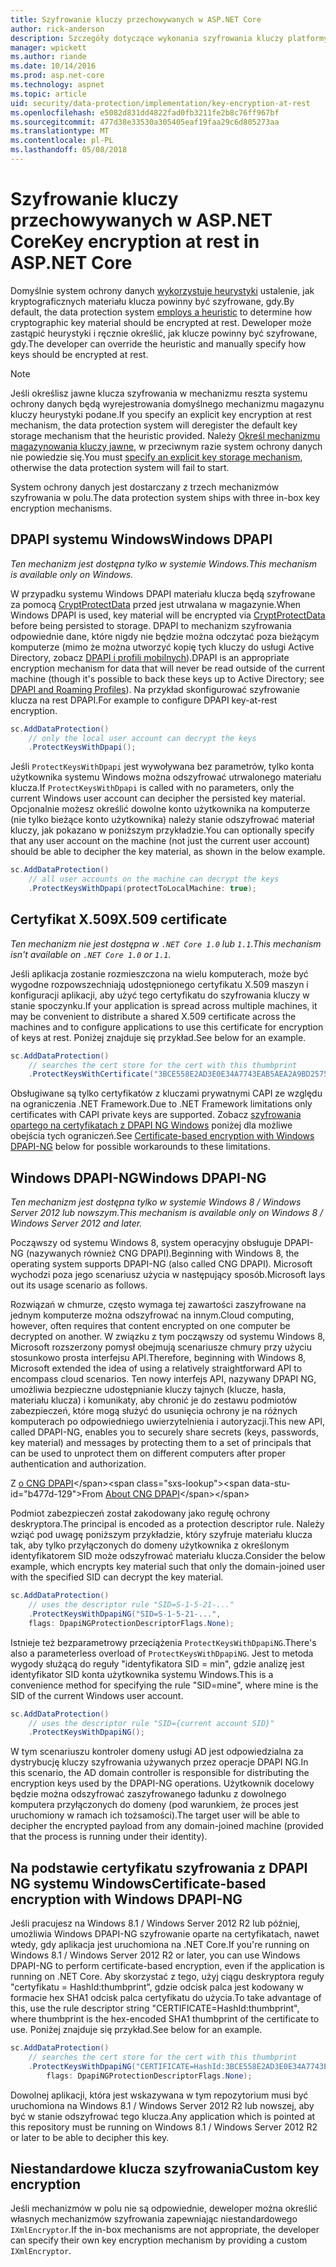 ```yaml
---
title: Szyfrowanie kluczy przechowywanych w ASP.NET Core
author: rick-anderson
description: Szczegóły dotyczące wykonania szyfrowania kluczy platformy ASP.NET Core do ochrony danych magazynowanych.
manager: wpickett
ms.author: riande
ms.date: 10/14/2016
ms.prod: asp.net-core
ms.technology: aspnet
ms.topic: article
uid: security/data-protection/implementation/key-encryption-at-rest
ms.openlocfilehash: e5082d831dd4822fad0fb3211fe2b8c76ff967bf
ms.sourcegitcommit: 477d38e33530a305405eaf19faa29c6d805273aa
ms.translationtype: MT
ms.contentlocale: pl-PL
ms.lasthandoff: 05/08/2018
---
```

# <a name="key-encryption-at-rest-in-aspnet-core"></a><span data-ttu-id="b477d-103">Szyfrowanie kluczy przechowywanych w ASP.NET Core</span><span class="sxs-lookup"><span data-stu-id="b477d-103">Key encryption at rest in ASP.NET Core</span></span>

<a name="data-protection-implementation-key-encryption-at-rest"></a>

<span data-ttu-id="b477d-104">Domyślnie system ochrony danych [wykorzystuje heurystyki](xref:security/data-protection/configuration/default-settings) ustalenie, jak kryptograficznych materiału klucza powinny być szyfrowane, gdy.</span><span class="sxs-lookup"><span data-stu-id="b477d-104">By default, the data protection system [employs a heuristic](xref:security/data-protection/configuration/default-settings) to determine how cryptographic key material should be encrypted at rest.</span></span> <span data-ttu-id="b477d-105">Deweloper może zastąpić heurystyki i ręcznie określić, jak klucze powinny być szyfrowane, gdy.</span><span class="sxs-lookup"><span data-stu-id="b477d-105">The developer can override the heuristic and manually specify how keys should be encrypted at rest.</span></span>

> [!NOTE]
> <span data-ttu-id="b477d-106">Jeśli określisz jawne klucza szyfrowania w mechanizmu reszta systemu ochrony danych będą wyrejestrowania domyślnego mechanizmu magazynu kluczy heurystyki podane.</span><span class="sxs-lookup"><span data-stu-id="b477d-106">If you specify an explicit key encryption at rest mechanism, the data protection system will deregister the default key storage mechanism that the heuristic provided.</span></span> <span data-ttu-id="b477d-107">Należy [Określ mechanizmu magazynowania kluczy jawne](xref:security/data-protection/implementation/key-storage-providers#data-protection-implementation-key-storage-providers), w przeciwnym razie system ochrony danych nie powiedzie się.</span><span class="sxs-lookup"><span data-stu-id="b477d-107">You must [specify an explicit key storage mechanism](xref:security/data-protection/implementation/key-storage-providers#data-protection-implementation-key-storage-providers), otherwise the data protection system will fail to start.</span></span>

<a name="data-protection-implementation-key-encryption-at-rest-providers"></a>

<span data-ttu-id="b477d-108">System ochrony danych jest dostarczany z trzech mechanizmów szyfrowania w polu.</span><span class="sxs-lookup"><span data-stu-id="b477d-108">The data protection system ships with three in-box key encryption mechanisms.</span></span>

## <a name="windows-dpapi"></a><span data-ttu-id="b477d-109">DPAPI systemu Windows</span><span class="sxs-lookup"><span data-stu-id="b477d-109">Windows DPAPI</span></span>

<span data-ttu-id="b477d-110">*Ten mechanizm jest dostępna tylko w systemie Windows.*</span><span class="sxs-lookup"><span data-stu-id="b477d-110">*This mechanism is available only on Windows.*</span></span>

<span data-ttu-id="b477d-111">W przypadku systemu Windows DPAPI materiału klucza będą szyfrowane za pomocą [CryptProtectData](https://msdn.microsoft.com/library/windows/desktop/aa380261(v=vs.85).aspx) przed jest utrwalana w magazynie.</span><span class="sxs-lookup"><span data-stu-id="b477d-111">When Windows DPAPI is used, key material will be encrypted via [CryptProtectData](https://msdn.microsoft.com/library/windows/desktop/aa380261(v=vs.85).aspx) before being persisted to storage.</span></span> <span data-ttu-id="b477d-112">DPAPI to mechanizm szyfrowania odpowiednie dane, które nigdy nie będzie można odczytać poza bieżącym komputerze (mimo że można utworzyć kopię tych kluczy do usługi Active Directory, zobacz [DPAPI i profili mobilnych](https://support.microsoft.com/kb/309408/#6)).</span><span class="sxs-lookup"><span data-stu-id="b477d-112">DPAPI is an appropriate encryption mechanism for data that will never be read outside of the current machine (though it's possible to back these keys up to Active Directory; see [DPAPI and Roaming Profiles](https://support.microsoft.com/kb/309408/#6)).</span></span> <span data-ttu-id="b477d-113">Na przykład skonfigurować szyfrowanie klucza na rest DPAPI.</span><span class="sxs-lookup"><span data-stu-id="b477d-113">For example to configure DPAPI key-at-rest encryption.</span></span>

```csharp
sc.AddDataProtection()
    // only the local user account can decrypt the keys
    .ProtectKeysWithDpapi();
```

<span data-ttu-id="b477d-114">Jeśli `ProtectKeysWithDpapi` jest wywoływana bez parametrów, tylko konta użytkownika systemu Windows można odszyfrować utrwalonego materiału klucza.</span><span class="sxs-lookup"><span data-stu-id="b477d-114">If `ProtectKeysWithDpapi` is called with no parameters, only the current Windows user account can decipher the persisted key material.</span></span> <span data-ttu-id="b477d-115">Opcjonalnie możesz określić dowolne konto użytkownika na komputerze (nie tylko bieżące konto użytkownika) należy stanie odszyfrować materiał kluczy, jak pokazano w poniższym przykładzie.</span><span class="sxs-lookup"><span data-stu-id="b477d-115">You can optionally specify that any user account on the machine (not just the current user account) should be able to decipher the key material, as shown in the below example.</span></span>

```csharp
sc.AddDataProtection()
    // all user accounts on the machine can decrypt the keys
    .ProtectKeysWithDpapi(protectToLocalMachine: true);
```

## <a name="x509-certificate"></a><span data-ttu-id="b477d-116">Certyfikat X.509</span><span class="sxs-lookup"><span data-stu-id="b477d-116">X.509 certificate</span></span>

<span data-ttu-id="b477d-117">*Ten mechanizm nie jest dostępna w `.NET Core 1.0` lub `1.1`.*</span><span class="sxs-lookup"><span data-stu-id="b477d-117">*This mechanism isn't available on `.NET Core 1.0` or `1.1`.*</span></span>

<span data-ttu-id="b477d-118">Jeśli aplikacja zostanie rozmieszczona na wielu komputerach, może być wygodne rozpowszechniają udostępnionego certyfikatu X.509 maszyn i konfiguracji aplikacji, aby użyć tego certyfikatu do szyfrowania kluczy w stanie spoczynku.</span><span class="sxs-lookup"><span data-stu-id="b477d-118">If your application is spread across multiple machines, it may be convenient to distribute a shared X.509 certificate across the machines and to configure applications to use this certificate for encryption of keys at rest.</span></span> <span data-ttu-id="b477d-119">Poniżej znajduje się przykład.</span><span class="sxs-lookup"><span data-stu-id="b477d-119">See below for an example.</span></span>

```csharp
sc.AddDataProtection()
    // searches the cert store for the cert with this thumbprint
    .ProtectKeysWithCertificate("3BCE558E2AD3E0E34A7743EAB5AEA2A9BD2575A0");
```

<span data-ttu-id="b477d-120">Obsługiwane są tylko certyfikatów z kluczami prywatnymi CAPI ze względu na ograniczenia .NET Framework.</span><span class="sxs-lookup"><span data-stu-id="b477d-120">Due to .NET Framework limitations only certificates with CAPI private keys are supported.</span></span> <span data-ttu-id="b477d-121">Zobacz [szyfrowania opartego na certyfikatach z DPAPI NG Windows](#data-protection-implementation-key-encryption-at-rest-dpapi-ng) poniżej dla możliwe obejścia tych ograniczeń.</span><span class="sxs-lookup"><span data-stu-id="b477d-121">See [Certificate-based encryption with Windows DPAPI-NG](#data-protection-implementation-key-encryption-at-rest-dpapi-ng) below for possible workarounds to these limitations.</span></span>

<a name="data-protection-implementation-key-encryption-at-rest-dpapi-ng"></a>

## <a name="windows-dpapi-ng"></a><span data-ttu-id="b477d-122">Windows DPAPI-NG</span><span class="sxs-lookup"><span data-stu-id="b477d-122">Windows DPAPI-NG</span></span>

<span data-ttu-id="b477d-123">*Ten mechanizm jest dostępna tylko w systemie Windows 8 / Windows Server 2012 lub nowszym.*</span><span class="sxs-lookup"><span data-stu-id="b477d-123">*This mechanism is available only on Windows 8 / Windows Server 2012 and later.*</span></span>

<span data-ttu-id="b477d-124">Począwszy od systemu Windows 8, system operacyjny obsługuje DPAPI-NG (nazywanych również CNG DPAPI).</span><span class="sxs-lookup"><span data-stu-id="b477d-124">Beginning with Windows 8, the operating system supports DPAPI-NG (also called CNG DPAPI).</span></span> <span data-ttu-id="b477d-125">Microsoft wychodzi poza jego scenariusz użycia w następujący sposób.</span><span class="sxs-lookup"><span data-stu-id="b477d-125">Microsoft lays out its usage scenario as follows.</span></span>

   <span data-ttu-id="b477d-126">Rozwiązań w chmurze, często wymaga tej zawartości zaszyfrowane na jednym komputerze można odszyfrować na innym.</span><span class="sxs-lookup"><span data-stu-id="b477d-126">Cloud computing, however, often requires that content encrypted on one computer be decrypted on another.</span></span> <span data-ttu-id="b477d-127">W związku z tym począwszy od systemu Windows 8, Microsoft rozszerzony pomysł obejmują scenariusze chmury przy użyciu stosunkowo prosta interfejsu API.</span><span class="sxs-lookup"><span data-stu-id="b477d-127">Therefore, beginning with Windows 8, Microsoft extended the idea of using a relatively straightforward API to encompass cloud scenarios.</span></span> <span data-ttu-id="b477d-128">Ten nowy interfejs API, nazywany DPAPI NG, umożliwia bezpieczne udostępnianie kluczy tajnych (klucze, hasła, materiału klucza) i komunikaty, aby chronić je do zestawu podmiotów zabezpieczeń, które mogą służyć do usunięcia ochrony je na różnych komputerach po odpowiedniego uwierzytelnienia i autoryzacji.</span><span class="sxs-lookup"><span data-stu-id="b477d-128">This new API, called DPAPI-NG, enables you to securely share secrets (keys, passwords, key material) and messages by protecting them to a set of principals that can be used to unprotect them on different computers after proper authentication and authorization.</span></span>

   <span data-ttu-id="b477d-129">Z [o CNG DPAPI](https://msdn.microsoft.com/library/windows/desktop/hh706794(v=vs.85).aspx)</span><span class="sxs-lookup"><span data-stu-id="b477d-129">From [About CNG DPAPI](https://msdn.microsoft.com/library/windows/desktop/hh706794(v=vs.85).aspx)</span></span>

<span data-ttu-id="b477d-130">Podmiot zabezpieczeń został zakodowany jako regułę ochrony deskryptora.</span><span class="sxs-lookup"><span data-stu-id="b477d-130">The principal is encoded as a protection descriptor rule.</span></span> <span data-ttu-id="b477d-131">Należy wziąć pod uwagę poniższym przykładzie, który szyfruje materiału klucza tak, aby tylko przyłączonych do domeny użytkownika z określonym identyfikatorem SID może odszyfrować materiału klucza.</span><span class="sxs-lookup"><span data-stu-id="b477d-131">Consider the below example, which encrypts key material such that only the domain-joined user with the specified SID can decrypt the key material.</span></span>

```csharp
sc.AddDataProtection()
    // uses the descriptor rule "SID=S-1-5-21-..."
    .ProtectKeysWithDpapiNG("SID=S-1-5-21-...",
    flags: DpapiNGProtectionDescriptorFlags.None);
```

<span data-ttu-id="b477d-132">Istnieje też bezparametrowy przeciążenia `ProtectKeysWithDpapiNG`.</span><span class="sxs-lookup"><span data-stu-id="b477d-132">There's also a parameterless overload of `ProtectKeysWithDpapiNG`.</span></span> <span data-ttu-id="b477d-133">Jest to metoda wygody służącą do reguły "identyfikatora SID = min", gdzie analizę jest identyfikator SID konta użytkownika systemu Windows.</span><span class="sxs-lookup"><span data-stu-id="b477d-133">This is a convenience method for specifying the rule "SID=mine", where mine is the SID of the current Windows user account.</span></span>

```csharp
sc.AddDataProtection()
    // uses the descriptor rule "SID={current account SID}"
    .ProtectKeysWithDpapiNG();
```

<span data-ttu-id="b477d-134">W tym scenariuszu kontroler domeny usługi AD jest odpowiedzialna za dystrybucję kluczy szyfrowania używanych przez operacje DPAPI NG.</span><span class="sxs-lookup"><span data-stu-id="b477d-134">In this scenario, the AD domain controller is responsible for distributing the encryption keys used by the DPAPI-NG operations.</span></span> <span data-ttu-id="b477d-135">Użytkownik docelowy będzie można odszyfrować zaszyfrowanego ładunku z dowolnego komputera przyłączonych do domeny (pod warunkiem, że proces jest uruchomiony w ramach ich tożsamości).</span><span class="sxs-lookup"><span data-stu-id="b477d-135">The target user will be able to decipher the encrypted payload from any domain-joined machine (provided that the process is running under their identity).</span></span>

## <a name="certificate-based-encryption-with-windows-dpapi-ng"></a><span data-ttu-id="b477d-136">Na podstawie certyfikatu szyfrowania z DPAPI NG systemu Windows</span><span class="sxs-lookup"><span data-stu-id="b477d-136">Certificate-based encryption with Windows DPAPI-NG</span></span>

<span data-ttu-id="b477d-137">Jeśli pracujesz na Windows 8.1 / Windows Server 2012 R2 lub później, umożliwia Windows DPAPI-NG szyfrowanie oparte na certyfikatach, nawet wtedy, gdy aplikacja jest uruchomiona na .NET Core.</span><span class="sxs-lookup"><span data-stu-id="b477d-137">If you're running on Windows 8.1 / Windows Server 2012 R2 or later, you can use Windows DPAPI-NG to perform certificate-based encryption, even if the application is running on .NET Core.</span></span> <span data-ttu-id="b477d-138">Aby skorzystać z tego, użyj ciągu deskryptora reguły "certyfikatu = HashId:thumbprint", gdzie odcisk palca jest kodowany w formacie hex SHA1 odcisk palca certyfikatu do użycia.</span><span class="sxs-lookup"><span data-stu-id="b477d-138">To take advantage of this, use the rule descriptor string "CERTIFICATE=HashId:thumbprint", where thumbprint is the hex-encoded SHA1 thumbprint of the certificate to use.</span></span> <span data-ttu-id="b477d-139">Poniżej znajduje się przykład.</span><span class="sxs-lookup"><span data-stu-id="b477d-139">See below for an example.</span></span>

```csharp
sc.AddDataProtection()
    // searches the cert store for the cert with this thumbprint
    .ProtectKeysWithDpapiNG("CERTIFICATE=HashId:3BCE558E2AD3E0E34A7743EAB5AEA2A9BD2575A0",
        flags: DpapiNGProtectionDescriptorFlags.None);
```

<span data-ttu-id="b477d-140">Dowolnej aplikacji, która jest wskazywana w tym repozytorium musi być uruchomiona na Windows 8.1 / Windows Server 2012 R2 lub nowszej, aby być w stanie odszyfrować tego klucza.</span><span class="sxs-lookup"><span data-stu-id="b477d-140">Any application which is pointed at this repository must be running on Windows 8.1 / Windows Server 2012 R2 or later to be able to decipher this key.</span></span>

## <a name="custom-key-encryption"></a><span data-ttu-id="b477d-141">Niestandardowe klucza szyfrowania</span><span class="sxs-lookup"><span data-stu-id="b477d-141">Custom key encryption</span></span>

<span data-ttu-id="b477d-142">Jeśli mechanizmów w polu nie są odpowiednie, deweloper można określić własnych mechanizmów szyfrowania zapewniając niestandardowego `IXmlEncryptor`.</span><span class="sxs-lookup"><span data-stu-id="b477d-142">If the in-box mechanisms are not appropriate, the developer can specify their own key encryption mechanism by providing a custom `IXmlEncryptor`.</span></span>
